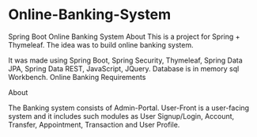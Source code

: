 # Online-Banking-System
Spring Boot Online Banking System 
About
This is a project for Spring + Thymeleaf. The idea was to build online banking system.

It was made using Spring Boot, Spring Security, Thymeleaf, Spring Data JPA, Spring Data REST, JavaScript, JQuery. Database is in memory sql Workbench.
Online Banking Requirements

About

The Banking system consists of Admin-Portal. User-Front is a user-facing system and it includes such modules as User Signup/Login, Account, Transfer, Appointment, Transaction and User Profile.


